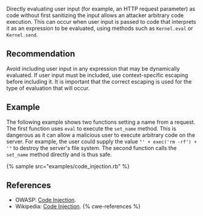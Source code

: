 Directly evaluating user input (for example, an HTTP request parameter) as code without first sanitizing the input allows an attacker arbitrary code execution. This can occur when user input is passed to code that interprets it as an expression to be evaluated, using methods such as `Kernel.eval` or `Kernel.send`.


## Recommendation
Avoid including user input in any expression that may be dynamically evaluated. If user input must be included, use context-specific escaping before including it. It is important that the correct escaping is used for the type of evaluation that will occur.


## Example
The following example shows two functions setting a name from a request. The first function uses `eval` to execute the `set_name` method. This is dangerous as it can allow a malicious user to execute arbitrary code on the server. For example, the user could supply the value `"' + exec('rm -rf') + '"` to destroy the server's file system. The second function calls the `set_name` method directly and is thus safe.

{% sample src="examples/code_injection.rb" %}

## References
* OWASP: [Code Injection](https://www.owasp.org/index.php/Code_Injection).
* Wikipedia: [Code Injection](https://en.wikipedia.org/wiki/Code_injection).
{% cwe-references %}
